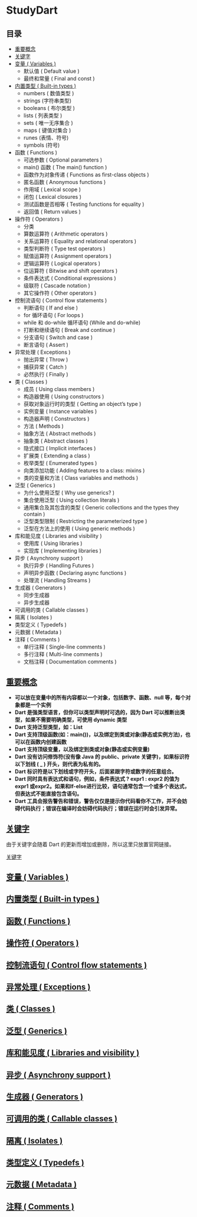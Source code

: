 # StudyDart

## 目录

* [重要概念](#重要概念)
* [关键字](#关键字)
* [变量 ( Variables )](#变量 ( Variables ))
	* 默认值 ( Default value )
	* 最终和常量 ( Final and const )
* [内置类型 ( Built-in types )](内置类型)
	* numbers ( 数值类型 )
	* strings (字符串类型)
	* booleans ( 布尔类型 )
	* lists ( 列表类型 )
	* sets ( 唯一无序集合 )
	* maps ( 键值对集合 )
	* runes (表情、符号)
	* symbols (符号)
* 函数 ( Functions )
	* 可选参数 ( Optional parameters )
	* main() 函数 ( The main() function )
	* 函数作为对象传递 ( Functions as first-class objects )
	* 匿名函数 ( Anonymous functions )
	* 作用域 ( Lexical scope )
	* 闭包 ( Lexical closures )
	* 测试函数是否相等 ( Testing functions for equality )
	* 返回值 ( Return values )
* 操作符 ( Operators )
	* 分类
	* 算数运算符 ( Arithmetic operators )
	* 关系运算符 ( Equality and relational operators )
	* 类型判断符 ( Type test operators )
	* 赋值运算符 ( Assignment operators )
	* 逻辑运算符 ( Logical operators )
	* 位运算符 ( Bitwise and shift operators )
	* 条件表达式 ( Conditional expressions )
	* 级联符 ( Cascade notation )
	* 其它操作符 ( Other operators )
* 控制流语句 ( Control flow statements )
	* 判断语句 ( If and else )
	* for 循环语句 ( For loops )
	* while 和 do-while 循环语句 (While and do-while)
	* 打断和继续语句 ( Break and continue )
	* 分支语句 ( Switch and case )
	* 断言语句 ( Assert )
* 异常处理 ( Exceptions )
	* 抛出异常 ( Throw )
	* 捕获异常 ( Catch )
	* 必然执行 ( Finally )
* 类 ( Classes )
	* 成员 ( Using class members )
	* 构造器使用 ( Using constructors )
	* 获取对象运行时的类型 ( Getting an object’s type )
	* 实例变量 ( Instance variables )
	* 构造器声明 ( Constructors )
	* 方法 ( Methods )
	* 抽象方法 ( Abstract methods )
	* 抽象类 ( Abstract classes )
	* 隐式接口 ( Implicit interfaces )
	* 扩展类 ( Extending a class )
	* 枚举类型 ( Enumerated types )
	* 向类添加功能 ( Adding features to a class: mixins )
	* 类的变量和方法 ( Class variables and methods )
* 泛型 ( Generics )
	* 为什么使用泛型 ( Why use generics? )
	* 集合使用泛型 ( Using collection literals )
	* 通用集合及其包含的类型 ( Generic collections and the types they contain )
	* 泛型类型限制 ( Restricting the parameterized type )
	* 泛型在方法上的使用 ( Using generic methods )
* 库和能见度 ( Libraries and visibility )
	* 使用库 ( Using libraries )
	* 实现库 ( Implementing libraries )
* 异步 ( Asynchrony support )
	* 执行异步 ( Handling Futures )
	* 声明异步函数 ( Declaring async functions )
	* 处理流 ( Handling Streams )
* 生成器 ( Generators )
	* 同步生成器
	* 异步生成器
* 可调用的类 ( Callable classes )
* 隔离 ( Isolates )
* 类型定义 ( Typedefs )
* 元数据 ( Metadata )
* 注释 ( Comments )
	* 单行注释 ( Single-line comments )
	* 多行注释 ( Multi-line comments )
	* 文档注释 ( Documentation comments )

## [重要概念](https://www.dartlang.org/guides/language/language-tour#important-concepts)

* **可以放在变量中的所有内容都以一个对象，包括数字、函数、null 等，每个对象都是一个实例**
* **Dart 是强类型语言，但你可以类型声明时可选的，因为 Dart 可以推断出类型，如果不需要明确类型，可使用 dynamic 类型**
* **Dart 支持泛型类型，如：List<int>**
* **Dart 支持顶级函数(如：main())，以及绑定到类或对象(静态或实例方法)，也可以在函数内创建函数**
* **Dart 支持顶级变量，以及绑定到类或对象(静态或实例变量)**
* **Dart 没有访问修饰符(没有像 Java 的 public、private 关键字)，如果标识符以下划线 ( _ ) 开头，则代表为私有的。**
* **Dart 标识符是以下划线或字符开头，后面紧跟字符或数字的任意组合。**
* **Dart 同时具有表达式和语句，例如，条件表达式 ? expr1 : expr2 的值为 expr1 或expr2。如果和If-else进行比较，语句通常包含一个或多个表达式，但表达式不能直接包含语句。**
* **Dart 工具会报告警告和错误，警告仅仅是提示你代码看你不工作，并不会妨碍代码执行；错误在编译时会妨碍代码执行；错误在运行时会引发异常。**
	
## [关键字](https://www.dartlang.org/guides/language/language-tour#keywords)

由于关键字会随着 Dart 的更新而增加或删除，所以这里只放置官网链接。

[关键字](https://www.dartlang.org/guides/language/language-tour#keywords)

## [变量 ( Variables )](https://www.dartlang.org/guides/language/language-tour#variables)
	

## [内置类型 ( Built-in types )](https://www.dartlang.org/guides/language/language-tour#built-in-types)

## [函数 ( Functions )](https://www.dartlang.org/guides/language/language-tour#functions)

## [操作符 ( Operators )](https://www.dartlang.org/guides/language/language-tour#operators)

## [控制流语句 ( Control flow statements )](https://www.dartlang.org/guides/language/language-tour#control-flow-statements)

## [异常处理 ( Exceptions )](https://www.dartlang.org/guides/language/language-tour#exceptions)

## [类 ( Classes )](https://www.dartlang.org/guides/language/language-tour#classes)

## [泛型 ( Generics )](https://www.dartlang.org/guides/language/language-tour#generics)

## [库和能见度 ( Libraries and visibility )](https://www.dartlang.org/guides/language/language-tour#libraries-and-visibility)

## [异步 ( Asynchrony support )](https://www.dartlang.org/guides/language/language-tour#asynchrony-support)

## [生成器 ( Generators )](https://www.dartlang.org/guides/language/language-tour#generators)

## [可调用的类 ( Callable classes )](https://www.dartlang.org/guides/language/language-tour#callable-classes)

## [隔离 ( Isolates )](https://www.dartlang.org/guides/language/language-tour#isolates)

## [类型定义 ( Typedefs )](https://www.dartlang.org/guides/language/language-tour#typedefs)

## [元数据 ( Metadata )](https://www.dartlang.org/guides/language/language-tour#metadata)

## [注释 ( Comments )](https://www.dartlang.org/guides/language/language-tour#comments)

